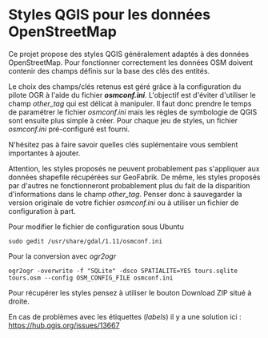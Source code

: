 # Styles QGIS pour les données OpenStreetMap

Ce projet propose des styles QGIS généralement adaptés à des données OpenStreetMap. Pour fonctionner correctement les données OSM doivent contenir des champs définis sur la base des clés des entités.

Le choix des champs/clés retenus est géré grâce à la configuration du pilote OGR à l'aide du fichier **_osmconf.ini_**. L'objectif est d'éviter d'utiliser le champ *other_tag* qui est délicat à manipuler. Il faut donc prendre le temps de paramétrer le fichier _osmconf.ini_ mais les règles de symbologie de QGIS sont ensuite plus simple à créer. Pour chaque jeu de styles, un fichier _osmconf.ini_ pré-configuré est fourni.

N'hésitez pas à faire savoir quelles clés suplémentaire vous semblent importantes à ajouter.

Attention, les styles proposés ne peuvent probablement pas s'appliquer aux données shapefile récupérées sur GeoFabrik. De même, les styles proposés par d'autres ne fonctionneront probablement plus du fait de la disparition d'informations dans le champ *other_tag*. Penser donc à sauvegarder la version originale de votre fichier _osmconf.ini_ ou à utiliser un fichier de configuration à part.

Pour modifier le fichier de configuration sous Ubuntu

    sudo gedit /usr/share/gdal/1.11/osmconf.ini

Pour la conversion avec _ogr2ogr_

    ogr2ogr -overwrite -f "SQLite" -dsco SPATIALITE=YES tours.sqlite tours.osm --config OSM_CONFIG_FILE osmconf.ini

Pour récupérer les styles pensez à utiliser le bouton Download ZIP situé à droite.

En cas de problèmes avec les étiquettes (_labels_) il y a une solution ici : https://hub.qgis.org/issues/13667
